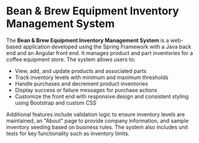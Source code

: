 # Bean & Brew Equipment Inventory Management System

The **Bean & Brew Equipment Inventory Management System** is a web-based application developed using the Spring Framework with a Java back end and an Angular front end. It manages product and part inventories for a coffee equipment store. The system allows users to:

- View, add, and update products and associated parts
- Track inventory levels with minimum and maximum thresholds
- Handle purchases and decrement product inventories
- Display success or failure messages for purchase actions
- Customize the front end with responsive design and consistent styling using Bootstrap and custom CSS

Additional features include validation logic to ensure inventory levels are maintained, an "About" page to provide company information, and sample inventory seeding based on business rules. The system also includes unit tests for key functionality such as inventory limits.
